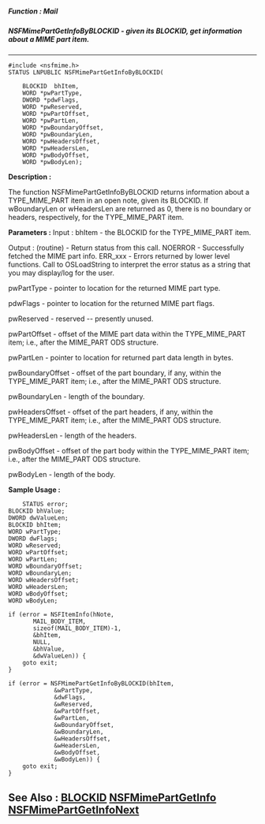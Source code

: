 ##### Function : Mail
##### NSFMimePartGetInfoByBLOCKID - given its BLOCKID, get information about a MIME part item.
---
```
#include <nsfmime.h>
STATUS LNPUBLIC NSFMimePartGetInfoByBLOCKID(

	BLOCKID  bhItem,
	WORD *pwPartType,
	DWORD *pdwFlags,
	WORD *pwReserved,
	WORD *pwPartOffset,
	WORD *pwPartLen,
	WORD *pwBoundaryOffset,
	WORD *pwBoundaryLen,
	WORD *pwHeadersOffset,
	WORD *pwHeadersLen,
	WORD *pwBodyOffset,
	WORD *pwBodyLen);
```
**Description :**

The function NSFMimePartGetInfoByBLOCKID returns information about a 
TYPE_MIME_PART item in an open note, given its BLOCKID.  If wBoundaryLen or 
wHeadersLen are returned as 0, there is no boundary or headers, respectively, 
for the TYPE_MIME_PART item.


**Parameters :**
Input :
bhItem  -  the BLOCKID for the TYPE_MIME_PART item.

Output :
(routine)  -  Return status from this call.
	NOERROR - Successfully fetched the MIME part info.
	ERR_xxx - Errors returned by lower level functions.  Call to OSLoadString to interpret the error status as a string that you may display/log for the user.



pwPartType  -  pointer to location for the returned MIME part type.

pdwFlags  -  pointer to location for the returned MIME part flags.

pwReserved  -  reserved -- presently unused.

pwPartOffset  -  offset of the MIME part data within the TYPE_MIME_PART item; i.e., after the MIME_PART ODS structure.

pwPartLen  -  pointer to location for returned part data length in bytes.

pwBoundaryOffset  -  offset of the part boundary, if any, within the TYPE_MIME_PART item; i.e., after the MIME_PART ODS structure.

pwBoundaryLen  -  length of the boundary.

pwHeadersOffset  -  offset of the part headers, if any, within the TYPE_MIME_PART item; i.e., after the MIME_PART ODS structure.

pwHeadersLen  -  length of the headers.

pwBodyOffset  -  offset of the part body within the TYPE_MIME_PART item; i.e., after the MIME_PART ODS structure.

pwBodyLen  -  length of the body.


**Sample Usage :**
```
    STATUS error;
BLOCKID bhValue;
DWORD dwValueLen;
BLOCKID bhItem;
WORD wPartType;
DWORD dwFlags;
WORD wReserved;
WORD wPartOffset;
WORD wPartLen;
WORD wBoundaryOffset;
WORD wBoundaryLen;
WORD wHeadersOffset;
WORD wHeadersLen;
WORD wBodyOffset;
WORD wBodyLen;

if (error = NSFItemInfo(hNote,
	   MAIL_BODY_ITEM,
	   sizeof(MAIL_BODY_ITEM)-1,
	   &bhItem,
	   NULL,
	   &bhValue,
	   &dwValueLen)) {
	goto exit;
}

if (error = NSFMimePartGetInfoByBLOCKID(bhItem,
	         &wPartType,
	         &dwFlags,
	         &wReserved,
	         &wPartOffset,
	         &wPartLen,
	         &wBoundaryOffset,
	         &wBoundaryLen,
	         &wHeadersOffset,
	         &wHeadersLen,
	         &wBodyOffset,
	         &wBodyLen)) {
	goto exit;
}

```
**See Also :**
[BLOCKID](/reference/Data/BLOCKID)
[NSFMimePartGetInfo](/reference/Func/NSFMimePartGetInfo)
[NSFMimePartGetInfoNext](/reference/Func/NSFMimePartGetInfoNext)
---

